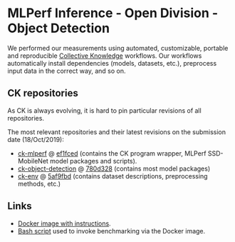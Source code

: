 # MLPerf Inference - Open Division - Object Detection

We performed our measurements using automated, customizable, portable and reproducible
[Collective Knowledge](http://cknowledge.org) workflows. Our workflows automatically
install dependencies (models, datasets, etc.), preprocess input data in the correct way,
and so on.

## CK repositories

As CK is always evolving, it is hard to pin particular revisions of all repositories.

The most relevant repositories and their latest revisions on the submission date (18/Oct/2019):

- [ck-mlperf](https://github.com/ctuning/ck-mlperf) @ [ef1fced](https://github.com/ctuning/ck-mlperf/commit/ef1fcedd495fd03b5ad6d62d62c8ba271854f2ad) (contains the CK program wrapper, MLPerf SSD-MobileNet model packages and scripts).
- [ck-object-detection](https://github.com/ctuning/ck-object-detection) @ [780d328](https://github.com/ctuning/ck-object-detection/commit/780d3288ec19656cb60c5ad39b2486bbf0fbf97a) (contains most model packages)
- [ck-env](https://github.com/ctuning/ck-env) @ [5af9fbd](https://github.com/ctuning/ck-env/commit/5af9fbd93ad6c6465b631716645ad9442a333442) (contains dataset descriptions, preprocessing methods, etc.)

## Links
- [Docker image with instructions](https://github.com/ctuning/ck-mlperf/tree/master/docker/mlperf-inference-vision-with-ck.tensorrt.ubuntu-18.04).
- [Bash script](https://github.com/ctuning/ck-mlperf/tree/master/script/mlperf-inference-v0.5.open.object-detection) used to invoke benchmarking via the Docker image.
